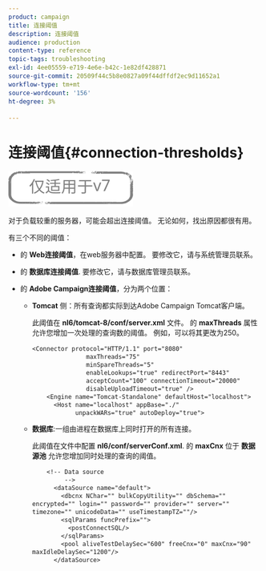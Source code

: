 ```yaml
---
product: campaign
title: 连接阈值
description: 连接阈值
audience: production
content-type: reference
topic-tags: troubleshooting
exl-id: 4ee05559-e719-4e6e-b42c-1e82df428871
source-git-commit: 20509f44c5b8e0827a09f44dffdf2ec9d11652a1
workflow-type: tm+mt
source-wordcount: '156'
ht-degree: 3%

---
```


# 连接阈值{#connection-thresholds}

![](../../assets/v7-only.svg)

对于负载较重的服务器，可能会超出连接阈值。 无论如何，找出原因都很有用。

有三个不同的阈值：

* 的 **Web连接阈值**，在web服务器中配置。 要修改它，请与系统管理员联系。

* 的 **数据库连接阈值**. 要修改它，请与数据库管理员联系。

* 的 **Adobe Campaign连接阈值**，分为两个位置：

   * **Tomcat** 侧：所有查询都实际到达Adobe Campaign Tomcat客户端。

      此阈值在 **nl6/tomcat-8/conf/server.xml** 文件。 的 **maxThreads** 属性允许您增加一次处理的查询数的阈值。 例如，可以将其更改为250。

      ```
      <Connector protocol="HTTP/1.1" port="8080"
                     maxThreads="75"
                     minSpareThreads="5"
                     enableLookups="true" redirectPort="8443"
                     acceptCount="100" connectionTimeout="20000"
                     disableUploadTimeout="true" />
          <Engine name="Tomcat-Standalone" defaultHost="localhost">
            <Host name="localhost" appBase="./"
                  unpackWARs="true" autoDeploy="true">
      ```

   * **数据库**:一组由进程在数据库上同时打开的所有连接。

      此阈值在文件中配置 **nl6/conf/serverConf.xml**. 的 **maxCnx** 位于 **数据源池** 允许您增加同时处理的查询的阈值。

      ```
          <!-- Data source
               -->
            <dataSource name="default">
              <dbcnx NChar="" bulkCopyUtility="" dbSchema="" encrypted="" login="" password="" provider="" server="" timezone="" unicodeData="" useTimestampTZ=""/>
              <sqlParams funcPrefix="">
                <postConnectSQL/>
              </sqlParams>
              <pool aliveTestDelaySec="600" freeCnx="0" maxCnx="90" maxIdleDelaySec="1200"/>
            </dataSource>
      ```
